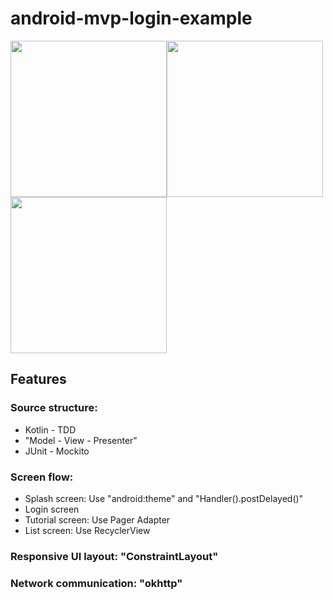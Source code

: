 # android-mvp-login-example

<img src="https://github.com/hung-nb/android-mvp-login-example/blob/master/Screen%20Shot%202019-04-12%20at%2011.45.37%20am.png" width="250"/><img src="https://github.com/hung-nb/android-mvp-login-example/blob/master/Screen%20Shot%202019-04-22%20at%206.07.31%20pm.png" width="250"/><img src="https://github.com/hung-nb/android-mvp-login-example/blob/master/Screen%20Shot%202019-04-12%20at%2011.45.20%20am.png" width="250"/>

## Features
### Source structure: 
* Kotlin - TDD
* "Model - View - Presenter"
* JUnit - Mockito
### Screen flow:
* Splash screen: Use "android:theme" and "Handler().postDelayed()"
* Login screen
* Tutorial screen: Use Pager Adapter
* List screen: Use RecyclerView
### Responsive UI layout: "ConstraintLayout"
### Network communication: "okhttp"

